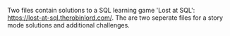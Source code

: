 Two files contain solutions to a SQL learning game 'Lost at SQL': https://lost-at-sql.therobinlord.com/. The are two seperate files for a story mode solutions and additional challenges. 
